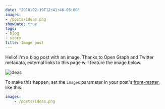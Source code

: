 ```yaml
---
date: "2018-02-19T12:41:46-05:00"
images:
- /posts/ideas.png
showDate: true
tags:
- blog
- story
title: Image post
---
```


Hello! I'm a blog post with an image. Thanks to Open Graph and Twitter metadata, external links to this page will feature the image below.

![Ideas](/posts/ideas.png)

To make this happen, set the `images` parameter in your post's [front-matter](https://gohugo.io/content-management/front-matter/), like this:

```yaml
images:
    - /posts/ideas.png
```